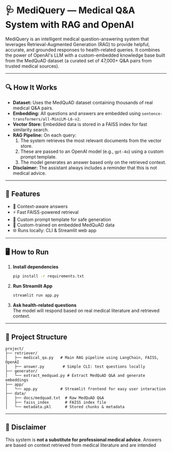 # 🩺 MediQuery — Medical Q&A System with RAG and OpenAI

MediQuery is an intelligent medical question-answering system that leverages Retrieval-Augmented Generation (RAG) to provide helpful, accurate, and grounded responses to health-related queries. It combines the power of OpenAI's LLM with a custom-embedded knowledge base built from the MedQuAD dataset (a curated set of 47,000+ Q&A pairs from trusted medical sources).

---

## 🔍 How It Works

- **Dataset:** Uses the MedQuAD dataset containing thousands of real medical Q&A pairs.
- **Embedding:** All questions and answers are embedded using `sentence-transformers/all-MiniLM-L6-v2`.
- **Vector Store:** Embedded data is stored in a FAISS index for fast similarity search.
- **RAG Pipeline:** On each query:
  1. The system retrieves the most relevant documents from the vector store.
  2. These are passed to an OpenAI model (e.g., `gpt-4o`) using a custom prompt template.
  3. The model generates an answer based only on the retrieved context.
- **Disclaimer:** The assistant always includes a reminder that this is not medical advice.

---

## 🚀 Features

- 🔎 Context-aware answers
- ⚡ Fast FAISS-powered retrieval
- 🧠 Custom prompt template for safe generation
- 📁 Custom-trained on embedded MedQuAD data
- 🌐 Runs locally: CLI & Streamlit web app

---

## 🖥️ How to Run

1. **Install dependencies**
    ```bash
    pip install -r requirements.txt
    ```

2. **Run Streamlit App**
    ```bash
    streamlit run app.py
    ```

3. **Ask health-related questions**  
   The model will respond based on real medical literature and retrieved context.

---

## 📁 Project Structure

```
project/
├── retriever/
│   ├── medical_qa.py   # Main RAG pipeline using LangChain, FAISS, OpenAI
│   ├── answer.py        # Simple CLI: test questions locally
├── generator/
│   └── extract_medquad.py # Extract MedQuAD Q&A and generate embeddings
├── app/
│   └── app.py          # Streamlit frontend for easy user interaction
├── data/
│   ├── docs/medquad.txt  # Raw MedQuAD Q&A
│   ├── faiss_index       # FAISS index file
│   └── metadata.pkl      # Stored chunks & metadata

```

---

## 🛑 Disclaimer

This system is **not a substitute for professional medical advice**. Answers are based on context retrieved from medical literature and are intended
